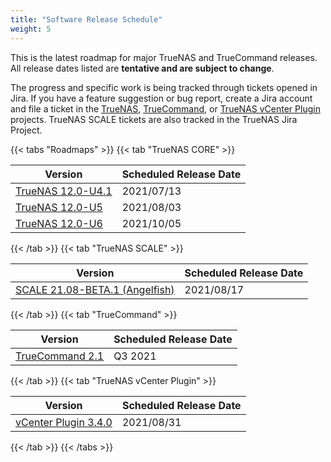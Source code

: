 ```yaml
---
title: "Software Release Schedule"
weight: 5
---
```


This is the latest roadmap for major TrueNAS and TrueCommand releases.
All release dates listed are **tentative and are subject to change**.

The progress and specific work is being tracked through tickets opened in Jira.
If you have a feature suggestion or bug report, create a Jira account and file a ticket in the [TrueNAS](https://jira.ixsystems.com/projects/NAS "TrueNAS Jira Project"), [TrueCommand](https://jira.ixsystems.com/projects/TC "TrueCommand Jira Project"), or [TrueNAS vCenter Plugin](https://jira.ixsystems.com/secure/RapidBoard.jspa?rapidView=26&projectKey=VCP "TrueNAS vCenter Plugin Project") projects.
TrueNAS SCALE tickets are also tracked in the TrueNAS Jira Project.

{{< tabs "Roadmaps" >}}
{{< tab "TrueNAS CORE" >}}

| Version                                                                                                          | Scheduled Release Date |
|------------------------------------------------------------------------------------------------------------------|------------------------|
| [TrueNAS 12.0-U4.1](https://jira.ixsystems.com/projects/NAS/versions/13106)                                      | 2021/07/13             |
| [TrueNAS 12.0-U5](https://jira.ixsystems.com/projects/NAS/versions/13007)                                        | 2021/08/03             |
| [TrueNAS 12.0-U6](https://jira.ixsystems.com/projects/NAS/versions/13105)                                        | 2021/10/05             |

{{< /tab >}}
{{< tab "TrueNAS SCALE" >}}

| Version                                                                                                                | Scheduled Release Date |
|------------------------------------------------------------------------------------------------------------------------|------------------------|
| [SCALE 21.08-BETA.1 (Angelfish)](https://jira.ixsystems.com/projects/NAS/versions/12017)                               | 2021/08/17             |

{{< /tab >}}
{{< tab "TrueCommand" >}}

| Version                                                                                                                 | Scheduled Release Date |
|-------------------------------------------------------------------------------------------------------------------------|------------------------|
| [TrueCommand 2.1](https://jira.ixsystems.com/projects/TC/versions/12202)                                                | Q3 2021                |

{{< /tab >}}
{{< tab "TrueNAS vCenter Plugin" >}}

| Version                                                                                                                                   | Scheduled Release Date |
|-------------------------------------------------------------------------------------------------------------------------------------------|------------------------|
| [vCenter Plugin 3.4.0](https://jira.ixsystems.com/projects/VCP/versions/12302)                                                            | 2021/08/31             |

{{< /tab >}}
{{< /tabs >}}
